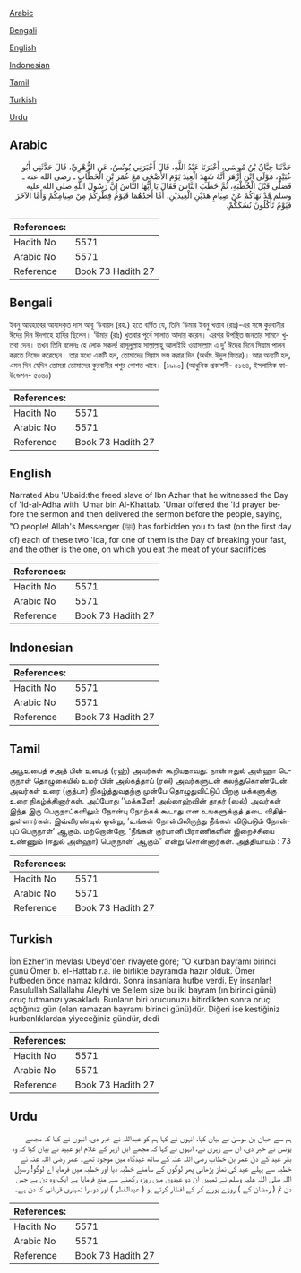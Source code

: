 [Arabic](#arabic)

[Bengali](#bengali)

[English](#english)

[Indonesian](#indonesian)

[Tamil](#tamil)

[Turkish](#turkish)

[Urdu](#urdu)

## Arabic


<div dir="rtl" lang="ar" style={{fontSize:'larger',backgroundColor:'#f8f9fa',padding:20}}>
حَدَّثَنَا حِبَّانُ بْنُ مُوسَى، أَخْبَرَنَا عَبْدُ اللَّهِ، قَالَ أَخْبَرَنِي يُونُسُ، عَنِ الزُّهْرِيِّ، قَالَ حَدَّثَنِي أَبُو عُبَيْدٍ، مَوْلَى ابْنِ أَزْهَرَ أَنَّهُ شَهِدَ الْعِيدَ يَوْمَ الأَضْحَى مَعَ عُمَرَ بْنِ الْخَطَّابِ ـ رضى الله عنه ـ فَصَلَّى قَبْلَ الْخُطْبَةِ، ثُمَّ خَطَبَ النَّاسَ فَقَالَ يَا أَيُّهَا النَّاسُ إِنَّ رَسُولَ اللَّهِ صلى الله عليه وسلم قَدْ نَهَاكُمْ عَنْ صِيَامِ هَذَيْنِ الْعِيدَيْنِ، أَمَّا أَحَدُهُمَا فَيَوْمُ فِطْرِكُمْ مِنْ صِيَامِكُمْ وَأَمَّا الآخَرُ فَيَوْمٌ تَأْكُلُونَ نُسُكَكُمْ‏.‏
</div>
<div style={{backgroundColor:'#f8f9fa',padding:20, marginBottom: 10}}><table> <thead> <tr> <th>References:</th> <th></th> </tr> </thead> <tbody><tr><td>Hadith No</td><td>5571</td></tr><tr><td>Arabic No</td><td>5571</td></tr><tr><td>Reference</td><td>Book 73 Hadith 27</td></tr></tbody></table></div>

## Bengali


<div dir="ltr" lang="bn" style={{fontSize:'larger',backgroundColor:'#f8f9fa',padding:20}}>
ইবনু আযহাবের আযাদকৃত দাস আবূ ‘উবায়দ (রহ.) হতে বর্ণিত যে, তিনি ‘উমার ইবনু খত্তাব (রাঃ)-এর সঙ্গে কুরবানীর ঈদের দিন ঈদগাহে হাযির ছিলেন। ‘উমার (রাঃ) খুতবার পূর্বে সালাত আদায় করেন। এরপর উপস্থিত জনতার সামনে খুতবা দেন। তখন তিনি বলেনঃ হে লোক সকল! রাসূলুল্লাহ সাল্লাল্লাহু আলাইহি ওয়াসাল্লাম এ দু’ ঈদের দিনে সিয়াম পালন করতে নিষেধ করেছেন। তার মধ্যে একটি হল, তোমাদের সিয়াম ভঙ্গ করার দিন (অর্থাৎ ঈদুল ফিতর)। আর অন্যটি হল, এমন দিন যেদিন তোমরা তোমাদের কুরবানীর পশুর গোশত খাবে। [১৯৯০] (আধুনিক প্রকাশনী- ৫১৬৪, ইসলামিক ফাউন্ডেশন- ৫০৬০)
</div>
<div style={{backgroundColor:'#f8f9fa',padding:20, marginBottom: 10}}><table> <thead> <tr> <th>References:</th> <th></th> </tr> </thead> <tbody><tr><td>Hadith No</td><td>5571</td></tr><tr><td>Arabic No</td><td>5571</td></tr><tr><td>Reference</td><td>Book 73 Hadith 27</td></tr></tbody></table></div>

## English


<div dir="ltr" lang="en" style={{fontSize:'larger',backgroundColor:'#f8f9fa',padding:20}}>
Narrated Abu 'Ubaid:the freed slave of Ibn Azhar that he witnessed the Day of 'Id-al-Adha with 'Umar bin Al-Khattab. 'Umar offered the 'Id prayer before the sermon and then delivered the sermon before the people, saying, "O people! Allah's Messenger (ﷺ) has forbidden you to fast (on the first day of) each of these two 'Ida, for one of them is the Day of breaking your fast, and the other is the one, on which you eat the meat of your sacrifices
</div>
<div style={{backgroundColor:'#f8f9fa',padding:20, marginBottom: 10}}><table> <thead> <tr> <th>References:</th> <th></th> </tr> </thead> <tbody><tr><td>Hadith No</td><td>5571</td></tr><tr><td>Arabic No</td><td>5571</td></tr><tr><td>Reference</td><td>Book 73 Hadith 27</td></tr></tbody></table></div>

## Indonesian


<div dir="ltr" lang="id" style={{fontSize:'larger',backgroundColor:'#f8f9fa',padding:20}}>

</div>
<div style={{backgroundColor:'#f8f9fa',padding:20, marginBottom: 10}}><table> <thead> <tr> <th>References:</th> <th></th> </tr> </thead> <tbody><tr><td>Hadith No</td><td>5571</td></tr><tr><td>Arabic No</td><td>5571</td></tr><tr><td>Reference</td><td>Book 73 Hadith 27</td></tr></tbody></table></div>

## Tamil


<div dir="ltr" lang="ta" style={{fontSize:'larger',backgroundColor:'#f8f9fa',padding:20}}>
அபூஉபைத் சஅத் பின் உபைத் (ரஹ்) அவர்கள் கூறியதாவது: நான் ஈதுல் அள்ஹா பெருநாள் தொழுகையில் உமர் பின் அல்கத்தாப் (ரலி) அவர்களுடன் கலந்துகொண்டேன். அவர்கள் உரை (குத்பா) நிகழ்த்துவதற்கு முன்பே தொழுதுவிட்டுப் பிறகு மக்களுக்கு உரை நிகழ்த்தினார்கள். அப்போது ‘‘மக்களே! அல்லாஹ்வின் தூதர் (ஸல்) அவர்கள் இந்த இரு பெருநாட்களிலும் நோன்பு நோற்கக் கூடாது என உங்களுக்குத் தடை விதித்துள்ளார்கள். இவ்விரண்டில் ஒன்று, ‘உங்கள் நோன்பிலிருந்து நீங்கள் விடுபடும் நோன்புப் பெருநாள்’ ஆகும். மற்றொன்றோ, ‘நீங்கள் குர்பானி பிராணிகளின் இறைச்சியை உண்ணும் (ஈதுல் அள்ஹா) பெருநாள்’ ஆகும்” என்று சொன்னார்கள். அத்தியாயம் : 73
</div>
<div style={{backgroundColor:'#f8f9fa',padding:20, marginBottom: 10}}><table> <thead> <tr> <th>References:</th> <th></th> </tr> </thead> <tbody><tr><td>Hadith No</td><td>5571</td></tr><tr><td>Arabic No</td><td>5571</td></tr><tr><td>Reference</td><td>Book 73 Hadith 27</td></tr></tbody></table></div>

## Turkish


<div dir="ltr" lang="tr" style={{fontSize:'larger',backgroundColor:'#f8f9fa',padding:20}}>
İbn Ezher'in mevlası Ubeyd'den rivayete göre; "O kurban bayramı birinci günü Ömer b. el-Hattab r.a. ile birlikte bayramda hazır olduk. Ömer hutbeden önce namaz kıldırdı. Sonra insanlara hutbe verdi. Ey insanlar! Rasulullah Sallallahu Aleyhi ve Sellem size bu iki bayram (ın birinci günü) oruç tutmanızı yasakladı. Bunların biri orucunuzu bitirdikten sonra oruç açtığınız gün (olan ramazan bayramı birinci günü)dür. Diğeri ise kestiğiniz kurbanlıklardan yiyeceğiniz gündür, dedi
</div>
<div style={{backgroundColor:'#f8f9fa',padding:20, marginBottom: 10}}><table> <thead> <tr> <th>References:</th> <th></th> </tr> </thead> <tbody><tr><td>Hadith No</td><td>5571</td></tr><tr><td>Arabic No</td><td>5571</td></tr><tr><td>Reference</td><td>Book 73 Hadith 27</td></tr></tbody></table></div>

## Urdu


<div dir="rtl" lang="ur" style={{fontSize:'larger',backgroundColor:'#f8f9fa',padding:20}}>
ہم سے حبان بن موسیٰ نے بیان کیا، انہوں نے کہا ہم کو عبداللہ نے خبر دی، انہوں نے کہا کہ مجھے یونس نے خبر دی، ان سے زہری نے، انہوں نے کہا کہ مجھے ابن ازہر کے غلام ابو عبید نے بیان کیا کہ وہ بقر عید کے دن عمر بن خطاب رضی اللہ عنہ کے ساتھ عیدگاہ میں موجود تھے۔ عمر رضی اللہ عنہ نے خطبہ سے پہلے عید کی نماز پڑھائی پھر لوگوں کے سامنے خطبہ دیا اور خطبہ میں فرمایا اے لوگو! رسول اللہ صلی اللہ علیہ وسلم نے تمہیں ان دو عیدوں میں روزہ رکھنے سے منع فرمایا ہے ایک وہ دن ہے جس دن تم ( رمضان کے ) روزے پورے کر کے افطار کرتے ہو ( عیدالفطر ) اور دوسرا تمہاری قربانی کا دن ہے۔
</div>
<div style={{backgroundColor:'#f8f9fa',padding:20, marginBottom: 10}}><table> <thead> <tr> <th>References:</th> <th></th> </tr> </thead> <tbody><tr><td>Hadith No</td><td>5571</td></tr><tr><td>Arabic No</td><td>5571</td></tr><tr><td>Reference</td><td>Book 73 Hadith 27</td></tr></tbody></table></div>